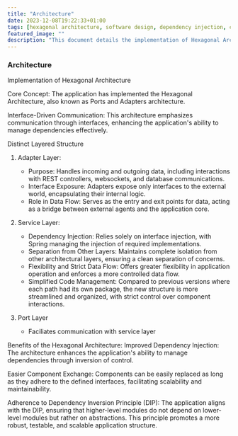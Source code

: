 ```yaml
---
title: "Architecture"
date: 2023-12-08T19:22:33+01:00
tags: [hexagonal architecture, software design, dependency injection, clean architecture, ports and adapters, software architecture, interface-driven development, Spring framework, DIP, design principles]
featured_image: ""
description: "This document details the implementation of Hexagonal Architecture in the application, focusing on its layered structure including the Adapter, Service, and Port layers. It highlights the benefits such as improved dependency management, easier component exchange, adherence to Dependency Inversion Principle, and enhanced testability and scalability."
---
```



### Architecture

Implementation of Hexagonal Architecture

Core Concept: The application has implemented the Hexagonal Architecture, also known as Ports and Adapters architecture.

Interface-Driven Communication: This architecture emphasizes communication through interfaces, enhancing the application's ability to manage dependencies effectively.


Distinct Layered Structure

1. Adapter Layer:
    - Purpose: Handles incoming and outgoing data, including interactions with REST controllers, websockets, and database communications.
    - Interface Exposure: Adapters expose only interfaces to the external world, encapsulating their internal logic.
    - Role in Data Flow: Serves as the entry and exit points for data, acting as a bridge between external agents and the application core.

2. Service Layer:
    - Dependency Injection: Relies solely on interface injection, with Spring managing the injection of required implementations.
    - Separation from Other Layers: Maintains complete isolation from other architectural layers, ensuring a clean separation of concerns.
    - Flexibility and Strict Data Flow: Offers greater flexibility in application operation and enforces a more controlled data flow.
    - Simplified Code Management: Compared to previous versions where each path had its own package, the new structure is more streamlined and organized, with strict control over component interactions.


3. Port Layer
    - Faciliates communication with service layer

Benefits of the Hexagonal Architecture:
Improved Dependency Injection: The architecture enhances the application's ability to manage dependencies through inversion of control.

Easier Component Exchange: Components can be easily replaced as long as they adhere to the defined interfaces, facilitating scalability and maintainability.

Adherence to Dependency Inversion Principle (DIP): The application aligns with the DIP, ensuring that higher-level modules do not depend on lower-level modules but rather on abstractions. This principle promotes a more robust, testable, and scalable application structure.